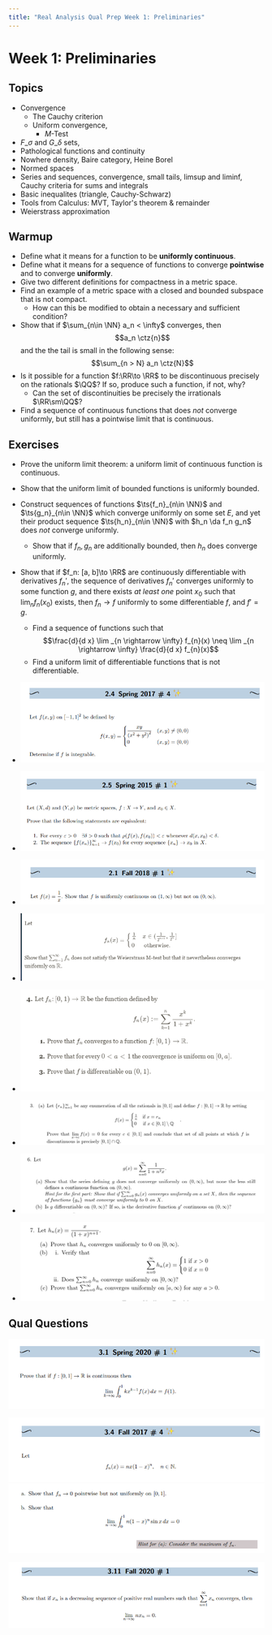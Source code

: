 ```yaml
---
title: "Real Analysis Qual Prep Week 1: Preliminaries"
---
```


# Week 1: Preliminaries

## Topics

- Convergence
	- The Cauchy criterion
	-   Uniform convergence, 
		-   $M$-Test
-   $F\_\sigma$ and $G\_\delta$ sets, 
-   Pathological functions and continuity
-   Nowhere density, Baire category, Heine Borel
-   Normed spaces
-   Series and sequences, convergence, small tails, limsup and liminf, Cauchy criteria for sums and integrals
-   Basic inequalites (triangle, Cauchy-Schwarz)
-   Tools from Calculus: MVT, Taylor's theorem & remainder
-   Weierstrass approximation

## Warmup

- Define what it means for a function to be **uniformly continuous**.
- Define what it means for a sequence of functions to converge **pointwise** and to converge **uniformly**.
- Give two different definitions for compactness in a metric space.
- Find an example of a metric space with a closed and bounded subspace that is not compact.
	- How can this be modified to obtain a necessary and sufficient condition?
- Show that if $\sum_{n\in \NN} a_n < \infty$ converges, then $$a_n \ctz{n}$$ and the the tail is small in the following sense: $$\sum_{n > N} a_n \ctz{N}$$
- Is it possible for a function $f:\RR\to \RR$ to be discontinuous precisely on the rationals $\QQ$? If so, produce such a function, if not, why?
	- Can the set of discontinuities be precisely the irrationals $\RR\sm\QQ$?
- Find a sequence of continuous functions that does *not* converge uniformly, but still has a pointwise limit that is continuous.


## Exercises

- Prove the uniform limit theorem: a uniform limit of continuous function is continuous.
- Show that the uniform limit of bounded functions is uniformly bounded.
- Construct sequences of functions $\ts{f_n}_{n\in \NN}$ and $\ts{g_n}_{n\in \NN}$ which converge uniformly on some set $E$, and yet their product sequence $\ts{h_n}_{n\in \NN}$ with $h_n \da f_n g_n$ does *not* converge uniformly.
	- Show that if $f_n, g_n$ are additionally bounded, then $h_n$ does converge uniformly.
- Show that if $f_n: [a, b]\to \RR$ are continuously differentiable with derivatives $f_n'$, the sequence of derivatives $f_n'$ converges uniformly to some function $g$, and there exists *at least one* point $x_0$ such that $\lim_n f_n(x_0)$ exists, then $f_n \to f$ uniformly to some differentiable $f$, and $f' = g$.
	- Find a sequence of functions such that 
	$$\frac{d}{d x} \lim _{n \rightarrow \infty} f_{n}(x) \neq \lim _{n \rightarrow \infty} \frac{d}{d x} f_{n}(x)$$
	- Find a uniform limit of differentiable functions that is not differentiable.

- ![](../../attachments/Pasted%20image%2020210517004900.png)
- ![](../../attachments/Pasted%20image%2020210517004915.png)
- ![](../../attachments/Pasted%20image%2020210517004809.png)
- ![](../../attachments/Pasted%20image%2020210517020945.png)
- ![](../../attachments/Pasted%20image%2020210517014643.png)
- ![](../../attachments/Pasted%20image%2020210517021159.png)
- ![](../../attachments/Pasted%20image%2020210517021226.png)
- ![](../../attachments/Pasted%20image%2020210517021241.png)

## Qual Questions

![](../../attachments/Pasted%20image%2020210517005021.png)

![](../../attachments/Pasted%20image%2020210517005042.png)
![](../../attachments/Pasted%20image%2020210517005050.png)

![](../../attachments/Pasted%20image%2020210517005131.png)

